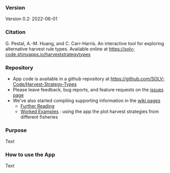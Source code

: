 ### Version

Version 0.2: 2022-06-01

### Citation

G. Pestal, A.-M. Huang, and C. Carr-Harris. An interactive tool for exploring alternative harvest rule types. Available online at https://solv-code.shinyapps.io/harveststrategytypes

### Repository

* App code is available in a github repository at https://github.com/SOLV-Code/Harvest-Strategy-Types 
* Please leave feedback, bug reports, and feature requests on the [issues page](https://github.com/SOLV-Code/Harvest-Strategy-Types/issues)
* We've also started compiling supporting information in the [wiki pages](https://github.com/SOLV-Code/Harvest-Strategy-Types/wiki)
   * [Further Reading](https://github.com/SOLV-Code/Harvest-Strategy-Types/wiki/Further-Reading)
   * [Worked Examples](https://github.com/SOLV-Code/Harvest-Strategy-Types/wiki/Worked-Examples) : using the app the plot harvest strategies from different fisheries


### Purpose

Text




### How to use the App


Text